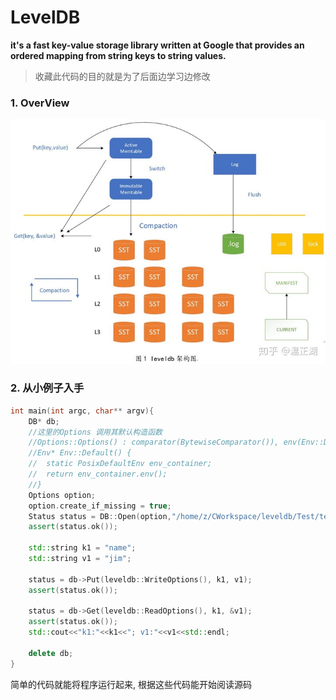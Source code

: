 # LevelDB
 **it's a fast key-value storage library written at Google that provides an ordered mapping from string keys to string values.**

>收藏此代码的目的就是为了后面边学习边修改
### 1. OverView
![img](doc/overview.jpg)

### 2. 从小例子入手
```c++
int main(int argc, char** argv){
    DB* db;
    //这里的Options 调用其默认构造函数
    //Options::Options() : comparator(BytewiseComparator()), env(Env::Default()) {}
    //Env* Env::Default() {
    //  static PosixDefaultEnv env_container;
    //  return env_container.env();
    //}
    Options option;
    option.create_if_missing = true;
    Status status = DB::Open(option,"/home/z/CWorkspace/leveldb/Test/testdb", &db);
    assert(status.ok());

    std::string k1 = "name";
    std::string v1 = "jim";

    status = db->Put(leveldb::WriteOptions(), k1, v1);
    assert(status.ok());

    status = db->Get(leveldb::ReadOptions(), k1, &v1);
    assert(status.ok());
    std::cout<<"k1:"<<k1<<"; v1:"<<v1<<std::endl;
    
    delete db;
}
```
   简单的代码就能将程序运行起来, 根据这些代码能开始阅读源码